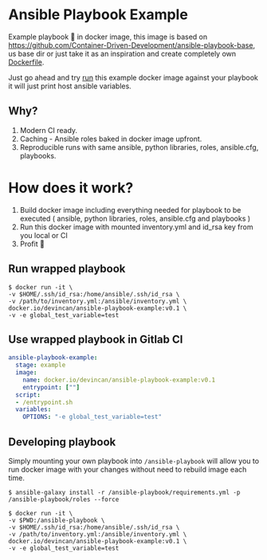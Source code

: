 # Ansible Playbook Example

Example playbook 🎁 in docker image, this image is based on https://github.com/Container-Driven-Development/ansible-playbook-base, us base dir or just take it as an inspiration and create completely own [Dockerfile](https://github.com/Container-Driven-Development/ansible-playbook-base/blob/master/Dockerfile). 

Just go ahead and try [run](#run-wrapped-playbook) this example docker image against your playbook it will just print host ansible variables.

## Why?

1. Modern CI ready.
2. Caching - Ansible roles baked in docker image upfront.
3. Reproducible runs with same ansible, python libraries, roles, ansible.cfg, playbooks.

# How does it work?

1. Build docker image including everything needed for playbook to be executed ( ansible, python libraries, roles, ansible.cfg and playbooks )
2. Run this docker image with mounted inventory.yml and id_rsa key from you local or CI
3. Profit 🎩

## Run wrapped playbook

```
$ docker run -it \
-v $HOME/.ssh/id_rsa:/home/ansible/.ssh/id_rsa \
-v /path/to/inventory.yml:/ansible/inventory.yml \
docker.io/devincan/ansible-playbook-example:v0.1 \
-v -e global_test_variable=test
```

## Use wrapped playbook in Gitlab CI

```yaml
ansible-playbook-example:
  stage: example
  image: 
    name: docker.io/devincan/ansible-playbook-example:v0.1
    entrypoint: [""]
  script:
  - /entrypoint.sh
  variables:
    OPTIONS: "-e global_test_variable=test"
```

## Developing playbook

Simply mounting your own playbook into `/ansible-playbook` will allow you to run docker image with your changes without need to rebuild image each time.

```
$ ansible-galaxy install -r /ansible-playbook/requirements.yml -p /ansible-playbook/roles --force

$ docker run -it \
-v $PWD:/ansible-playbook \
-v $HOME/.ssh/id_rsa:/home/ansible/.ssh/id_rsa \
-v /path/to/inventory.yml:/ansible/inventory.yml \
docker.io/devincan/ansible-playbook-example:v0.1 \
-v -e global_test_variable=test
```
